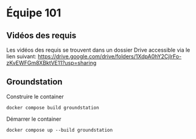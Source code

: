 # Équipe 101

## Vidéos des requis
Les vidéos des requis se trouvent dans un dossier Drive accessible via le lien suivant:
https://drive.google.com/drive/folders/1XdpA0hY2CjlrFo-zKvEWFGm8XBktVE11?usp=sharing

## Groundstation

Construire le container

```
docker compose build groundstation
```

Démarrer le container

```
docker compose up --build groundstation
```
